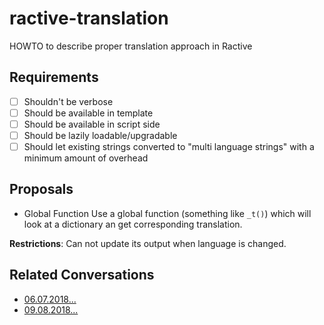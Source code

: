 # ractive-translation
HOWTO to describe proper translation approach in Ractive 

## Requirements 

- [ ] Shouldn't be verbose
- [ ] Should be available in template 
- [ ] Should be available in script side 
- [ ] Should be lazily loadable/upgradable
- [ ] Should let existing strings converted to "multi language strings" with a minimum amount of overhead

## Proposals

* Global Function 
Use a global function (something like `_t()`) which will look at a dictionary an get corresponding translation.

**Restrictions**: Can not update its output when language is changed. 


## Related Conversations 

* [06.07.2018...](https://gitter.im/ractivejs/ractive?at=5b3f946633b0282df405e475)
* [09.08.2018...](https://gitter.im/ractivejs/ractive?at=5b6c1487179f842c9713abc4)

